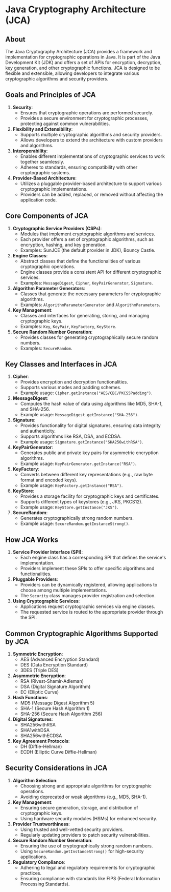 # Java Cryptography Architecture (JCA)

## About

The Java Cryptography Architecture (JCA) provides a framework and implementation for cryptographic operations in Java. It is part of the Java Development Kit (JDK) and offers a set of APIs for encryption, decryption, key generation, and other cryptographic functions. JCA is designed to be flexible and extensible, allowing developers to integrate various cryptographic algorithms and security providers.

## **Goals and Principles of JCA**

1. **Security**:
   * Ensures that cryptographic operations are performed securely.
   * Provides a secure environment for cryptographic processes, protecting against common vulnerabilities.
2. **Flexibility and Extensibility**:
   * Supports multiple cryptographic algorithms and security providers.
   * Allows developers to extend the architecture with custom providers and algorithms.
3. **Interoperability**:
   * Enables different implementations of cryptographic services to work together seamlessly.
   * Adheres to standards, ensuring compatibility with other cryptographic systems.
4. **Provider-Based Architecture**:
   * Utilizes a pluggable provider-based architecture to support various cryptographic implementations.
   * Providers can be added, replaced, or removed without affecting the application code.

## **Core Components of JCA**

1. **Cryptographic Service Providers (CSPs)**:
   * Modules that implement cryptographic algorithms and services.
   * Each provider offers a set of cryptographic algorithms, such as encryption, hashing, and key generation.
   * Examples: SunJCE (the default provider in JDK), Bouncy Castle.
2. **Engine Classes**:
   * Abstract classes that define the functionalities of various cryptographic operations.
   * Engine classes provide a consistent API for different cryptographic services.
   * Examples: `MessageDigest`, `Cipher`, `KeyPairGenerator`, `Signature`.
3. **Algorithm Parameter Generators**:
   * Classes that generate the necessary parameters for cryptographic algorithms.
   * Examples: `AlgorithmParameterGenerator` and `AlgorithmParameters`.
4. **Key Management**:
   * Classes and interfaces for generating, storing, and managing cryptographic keys.
   * Examples: `Key`, `KeyPair`, `KeyFactory`, `KeyStore`.
5. **Secure Random Number Generation**:
   * Provides classes for generating cryptographically secure random numbers.
   * Examples: `SecureRandom`.

## **Key Classes and Interfaces in JCA**

1. **Cipher**:
   * Provides encryption and decryption functionalities.
   * Supports various modes and padding schemes.
   * Example usage: `Cipher.getInstance("AES/CBC/PKCS5Padding")`.
2. **MessageDigest**:
   * Computes the hash value of data using algorithms like MD5, SHA-1, and SHA-256.
   * Example usage: `MessageDigest.getInstance("SHA-256")`.
3. **Signature**:
   * Provides functionality for digital signatures, ensuring data integrity and authenticity.
   * Supports algorithms like RSA, DSA, and ECDSA.
   * Example usage: `Signature.getInstance("SHA256withRSA")`.
4. **KeyPairGenerator**:
   * Generates public and private key pairs for asymmetric encryption algorithms.
   * Example usage: `KeyPairGenerator.getInstance("RSA")`.
5. **KeyFactory**:
   * Converts between different key representations (e.g., raw byte format and encoded keys).
   * Example usage: `KeyFactory.getInstance("RSA")`.
6. **KeyStore**:
   * Provides a storage facility for cryptographic keys and certificates.
   * Supports different types of keystores (e.g., JKS, PKCS12).
   * Example usage: `KeyStore.getInstance("JKS")`.
7. **SecureRandom**:
   * Generates cryptographically strong random numbers.
   * Example usage: `SecureRandom.getInstanceStrong()`.

## **How JCA Works**

1. **Service Provider Interface (SPI)**:
   * Each engine class has a corresponding SPI that defines the service's implementation.
   * Providers implement these SPIs to offer specific algorithms and functionalities.
2. **Pluggable Providers**:
   * Providers can be dynamically registered, allowing applications to choose among multiple implementations.
   * The `Security` class manages provider registration and selection.
3. **Using Cryptographic Services**:
   * Applications request cryptographic services via engine classes.
   * The requested service is routed to the appropriate provider through the SPI.

## **Common Cryptographic Algorithms Supported by JCA**

1. **Symmetric Encryption**:
   * AES (Advanced Encryption Standard)
   * DES (Data Encryption Standard)
   * 3DES (Triple DES)
2. **Asymmetric Encryption**:
   * RSA (Rivest-Shamir-Adleman)
   * DSA (Digital Signature Algorithm)
   * EC (Elliptic Curve)
3. **Hash Functions**:
   * MD5 (Message Digest Algorithm 5)
   * SHA-1 (Secure Hash Algorithm 1)
   * SHA-256 (Secure Hash Algorithm 256)
4. **Digital Signatures**:
   * SHA256withRSA
   * SHA1withDSA
   * SHA256withECDSA
5. **Key Agreement Protocols**:
   * DH (Diffie-Hellman)
   * ECDH (Elliptic Curve Diffie-Hellman)

## **Security Considerations in JCA**

1. **Algorithm Selection**:
   * Choosing strong and appropriate algorithms for cryptographic operations.
   * Avoiding deprecated or weak algorithms (e.g., MD5, SHA-1).
2. **Key Management**:
   * Ensuring secure generation, storage, and distribution of cryptographic keys.
   * Using hardware security modules (HSMs) for enhanced security.
3. **Provider Trustworthiness**:
   * Using trusted and well-vetted security providers.
   * Regularly updating providers to patch security vulnerabilities.
4. **Secure Random Number Generation**:
   * Ensuring the use of cryptographically strong random numbers.
   * Using `SecureRandom.getInstanceStrong()` for high-security applications.
5. **Regulatory Compliance**:
   * Adhering to legal and regulatory requirements for cryptographic practices.
   * Ensuring compliance with standards like FIPS (Federal Information Processing Standards).
